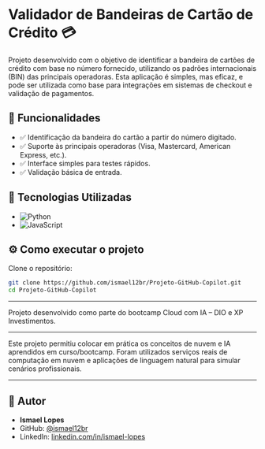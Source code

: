 # Validador de Bandeiras de Cartão de Crédito 💳

Projeto desenvolvido com o objetivo de identificar a bandeira de cartões de crédito com base no número fornecido, utilizando os padrões internacionais (BIN) das principais operadoras. Esta aplicação é simples, mas eficaz, e pode ser utilizada como base para integrações em sistemas de checkout e validação de pagamentos.

## 🧠 Funcionalidades

- ✅ Identificação da bandeira do cartão a partir do número digitado.
- ✅ Suporte às principais operadoras (Visa, Mastercard, American Express, etc.).
- ✅ Interface simples para testes rápidos.
- ✅ Validação básica de entrada.

## 🚀 Tecnologias Utilizadas

- ![Python](https://img.shields.io/badge/-Python-3776AB?style=flat-square&logo=python&logoColor=white)
- ![JavaScript](https://img.shields.io/badge/-JavaScript-F7DF1E?style=flat-square&logo=javascript&logoColor=black)

## ⚙️ Como executar o projeto

Clone o repositório:

```bash
git clone https://github.com/ismael12br/Projeto-GitHub-Copilot.git
cd Projeto-GitHub-Copilot
```

---

Projeto desenvolvido como parte do bootcamp Cloud com IA – DIO e XP Investimentos.

---

Este projeto permitiu colocar em prática os conceitos de nuvem e IA aprendidos em curso/bootcamp. Foram utilizados serviços reais de computação em nuvem e aplicações de linguagem natural para simular cenários profissionais.

---

## 🚀 Autor

- **Ismael Lopes**  
- GitHub: [@ismael12br](https://github.com/ismael12br)  
- LinkedIn: [linkedin.com/in/ismael-lopes](https://linkedin.com/in/ismael-lopes)
